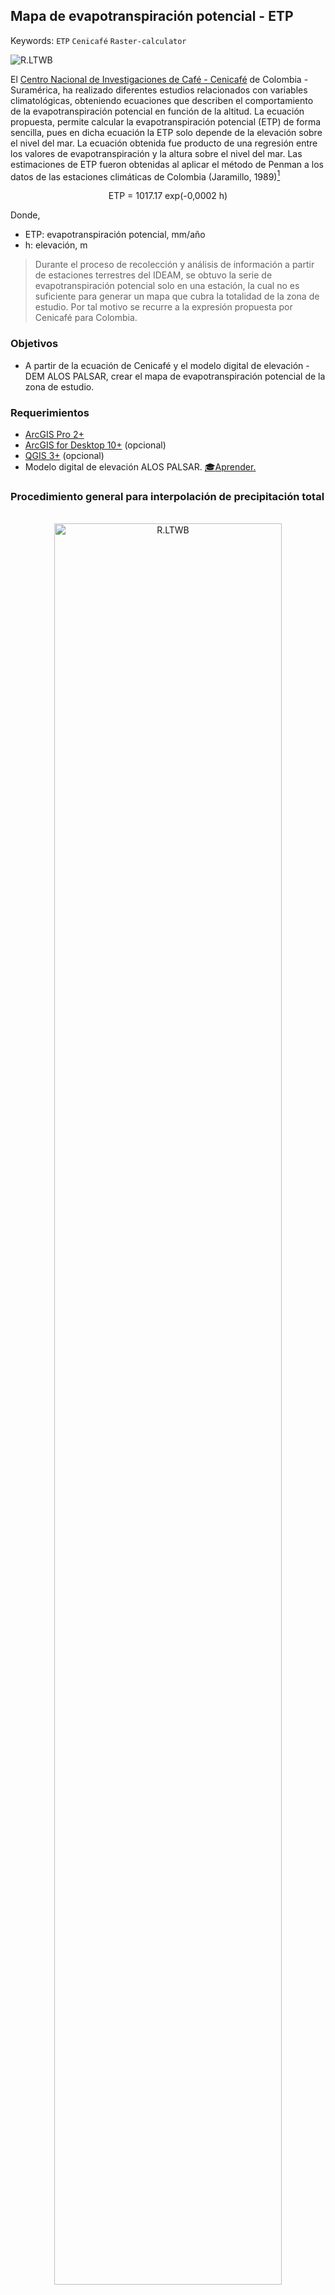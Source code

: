 ## Mapa de evapotranspiración potencial - ETP
Keywords: `ETP` `Cenicafé` `Raster-calculator`

![R.LTWB](Graph/ETP.png)

El [Centro Nacional de Investigaciones de Café - Cenicafé](https://www.cenicafe.org/) de Colombia - Suramérica, ha realizado diferentes estudios relacionados con variables climatológicas, obteniendo ecuaciones que describen el comportamiento de la evapotranspiración potencial en función de la altitud. La ecuación propuesta, permite calcular la evapotranspiración potencial (ETP) de forma sencilla, pues en dicha ecuación la ETP solo depende de la elevación sobre el nivel del mar. La ecuación obtenida fue producto de una regresión entre los valores de evapotranspiración y la altura sobre el nivel del mar. Las estimaciones de ETP fueron obtenidas al aplicar el método de Penman a los datos de las estaciones climáticas de Colombia (Jaramillo, 1989)[^1]

<div align="center">

ETP = 1017.17 exp(-0,0002 h)

</div>

Donde, 
* ETP: evapotranspiración potencial, mm/año
* h: elevación, m 

> Durante el proceso de recolección y análisis de información a partir de estaciones terrestres del IDEAM, se obtuvo la serie de evapotranspiración potencial solo en una estación, la cual no es suficiente para generar un mapa que cubra la totalidad de la zona de estudio. Por tal motivo se recurre a la expresión propuesta por Cenicafé para Colombia.


### Objetivos

* A partir de la ecuación de Cenicafé y el modelo digital de elevación - DEM ALOS PALSAR, crear el mapa de evapotranspiración potencial de la zona de estudio.


### Requerimientos

* [ArcGIS Pro 2+](https://pro.arcgis.com/en/pro-app/latest/get-started/download-arcgis-pro.htm)
* [ArcGIS for Desktop 10+](https://desktop.arcgis.com/es/desktop/) (opcional)
* [QGIS 3+](https://qgis.org/) (opcional)
* Modelo digital de elevación ALOS PALSAR. [:mortar_board:Aprender.](../../Section02/DEMAlos)


### Procedimiento general para interpolación de precipitación total

<div align="center">
<br><img alt="R.LTWB" src="Graph/ETP.svg" width="85%"><br>
<sub>Convenciones generales en diagramas: clases de entidad en azul, dataset en gris oscuro, grillas en color verde, geo-procesos en rojo, procesos automáticos o semiautomáticos en guiones rojos y procesos manuales en amarillo. Líneas conectoras con guiones corresponden a procedimientos opcionales.</sub><br><br>
</div>

1. En ArcGIS Pro, abra el proyecto _ArcGISProSection04.aprx_ que se encuentra en la ruta _D:\R.LTWB\\.map_ y que fué creado en la primera actividad de la sección 4 de este curso.

![R.LTWB](Screenshot/ArcGISPro3.0.3OpenProject.png)

> Tenga en cuenta que previamente asignamos al mapa el sistema de coordenadas 9377 de Colombia, correspondiente a MAGNA-SIRGAS Origen-Nacional y que en la actividad anterior agregamos al proyecto el modelo digital de elevación ALOS PALSAR que ha sido referenciado con este mismo sistema.

2. Utilizando la herramienta _Geoprocessing / Raster Calculator_, cree el mapa de evapotranspiración potencial a partir del modelo digital de elevación ALOS PALSAR, utilice la siguiente expresión y nombre de archivo de salida dentro de la carpeta `D:\R.LTWB\.grid`:

* Expresión Raster Calculator: `1700.17*Exp((-0.0002*"APFBSRT1MosaicArcGISProZE.tif"))`
* Mapa: ETPCenicafe.tif
* Grilla: [Part1](../../.grid/ETPCenicafe.part01.rar), [Part2](../../.grid/ETPCenicafe.part02.rar), [Part3](../../.grid/ETPCenicafe.part03.rar)  

> Debido al tamaño del archivo generado (aproximadamente 1.1 GB), la grilla ha sido comprimida en archivos .rar en partes de 95 MB.

Luego de creados los mapas, modifique la simbología de representación utilizando el esquema de color _Plasma_ y establezca transparencia en 50%.

![R.LTWB](Screenshot/ArcGISPro3.0.3ETPCenicafe.png)

En el mapa creado, podrá observar que los valores de evapotranspiración obtenidos se encuentran entre 542.69 y 1715.57 mm/año.

> Es importante tener en cuenta que el mapa obtenido corresponde a estimaciones compuestas que no han sido segmentadas por fenómeno climatológico (El Niño, La Niña, Neutro).

En este momento dispone de la grilla de evapotranspiración potencial, requerida para la generación de los mapas de evapotranspiración real.


### Actividades complementarias:pencil2:

En la siguiente tabla se listan las actividades complementarias que deben ser desarrolladas y documentadas por el estudiante en un único archivo de Adobe Acrobat .pdf. El documento debe incluir portada (mostrar nombre completo, código y enlace a su cuenta de GitHub), numeración de páginas, tabla de contenido, lista de tablas, lista de ilustraciones, introducción, objetivo general, capítulos por cada ítem solicitado, conclusiones y referencias bibliográficas.


| Actividad | Alcance                                                                                                                                                                                                                                                                                    |
|:---------:|:-------------------------------------------------------------------------------------------------------------------------------------------------------------------------------------------------------------------------------------------------------------------------------------------|
|     1     | Investigue y documente otras ecuaciones regionales a partir de las cuales se puedan construir mapas de evapotranspiración potencial.                                                                                                                                                       |
|     2     | A partir de las ecuaciones regionales investigadas, cree los mapas de evapotranspiración potencial y con algebra de mapas realice el análisis de diferencias. Evalúe e implemente en su caso de estudio, los mapas que mejor representen su zona de estudio. |


### Referencias

* https://biblioteca.cenicafe.org/bitstream/10778/859/10/8.%20Evaporaci%C3%B3n%20evapotranspiraci%C3%B3n.pdf
* https://www.cenicafe.org/es/publications/arc057(04)288-298.pdf
* http://www.ideam.gov.co/documents/21021/21147/Evapotranspiracion+de+Referencia+ETo+para+Colombia.pdf/12700c18-c492-40cc-8971-46f48f144824
* http://www.ideam.gov.co/documents/21021/21147/NotaT%C3%A9cnica+Evapotranspiracion+de+Referencia+en+Colombia/9f938590-ef96-4e6f-99dd-861ff6355b84
* http://julianrojo.weebly.com/uploads/1/2/0/0/12008328/metodos_estimacion_de_et.pdf


### Compatibilidad

* Esta actividad puede ser desarrollada con cualquier software SIG que disponga de herramientas de algebra de mapas.


### Control de versiones

| Versión    | Descripción                                                         | Autor                                     | Horas |
|------------|:--------------------------------------------------------------------|-------------------------------------------|:-----:|
| 2022.12.10 | Documentación general. Ilustración cabecera y diagrama de procesos. | [rcfdtools](https://github.com/rcfdtools) |   2   |


_R.LTWB es de uso libre para fines académicos, conoce nuestra licencia, cláusulas, condiciones de uso y como referenciar los contenidos publicados en este repositorio, dando [clic aquí](https://github.com/rcfdtools/R.LTWB/wiki/License)._

_¡Encontraste útil este repositorio!, apoya su difusión marcando este repositorio con una ⭐ o síguenos dando clic en el botón Follow de [rcfdtools](https://github.com/rcfdtools) en GitHub._

| [Actividad anterior](../Temperature) | [Inicio](../../Readme.md) | [:beginner: Ayuda](https://github.com/rcfdtools/R.LTWB/discussions/30) | [Actividad siguiente]()  |
|--------------------------------------|---------------------------|------------------------------------------------------------------------|--------------------------|

[^1]: http://julianrojo.weebly.com/uploads/1/2/0/0/12008328/metodos_estimacion_de_et.pdf